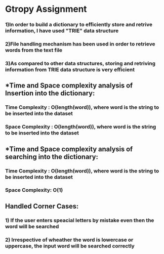 # Gtropy Assignment
### 1)In order to build a dictionary to efficiently store and retrive information, I have used "TRIE" data structure
### 2)File handling mechanism has been used in order to retrieve words from the text file
### 3)As compared to other data structures, storing and retriving information from TRIE data structure is very efficient
## *Time and Space complexity analysis of Insertion into the dictionary: 
### Time Complexity : O(length(word)), where word is the string to be inserted into the dataset
### Space Complexity : O(length(word)), where word is the string to be inserted into the dataset
## *Time and Space complexity analysis of searching into the dictionary: 
### Time Complexity : O(length(word)), where word is the string to be inserted into the dataset
### Space Complexity: O(1)

## Handled Corner Cases:
### 1) If the user enters speacial letters by mistake even then the word will be searched
### 2) Irrespective of wheather the word is lowercase or uppercase, the input word will be searched correctly

